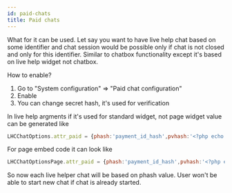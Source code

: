 ```yaml
---
id: paid-chats
title: Paid chats
---
```


What for it can be used. Let say you want to have live help chat based on some identifier and chat session would be possible only if chat is not closed and only for this identifier. Similar to chatbox functionality except it's based on live help widget not chatbox.

How to enable?

1. Go to "System configuration" => "Paid chat configuration"
2. Enable
3. You can change secret hash, it's used for verification

In live help argments if it's used for standard widget, not page widget value can be generated like

```js
LHCChatOptions.attr_paid = {phash:'payment_id_hash',pvhash:'<?php echo sha1('<secret_validation_hash>'.sha1('<secret_validation_hash>'.'payment_id_hash'))?>'};
```


For page embed code it can look like

```js
LHCChatOptionsPage.attr_paid = {phash:'payment_id_hash',pvhash:'<?php echo sha1('<secret_validation_hash>'.sha1('<secret_validation_hash>'.'payment_id_hash'))?>'};
```

So now each live helper chat will be based on phash value. User won't be able to start new chat if chat is already started.